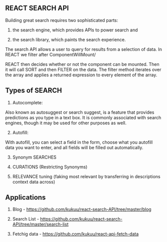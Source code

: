 ## REACT SEARCH API

Building great search requires two sophisticated parts: 

1. the search engine, which provides APIs to power search and 

2. the search library, which paints the search experience.

The search API allows a user to query for results from a selection of data. In REACT we filter after ComponentWillMount/

REACT then decides  whether or not the component can be mounted. Then it will call SORT and then FILTER on the data. The filter method iterates over the array and applies a returned expression to every element of the array.


## Types of SEARCH

1. Autocomplete:

Also known as autosuggest or search suggest, is a feature that provides predictions as you type in a text box. It is commonly associated with search engines, though it may be used for other purposes as well. 

2. Autofill:

With autofill, you can select a field in the form, choose what you autofill data you want to enter, and all fields will be filled out automatically. 

3. Synonym SEARCHES

4. CURATIONS (Restricting Synonyms)

5. RELEVANCE tuning (faking most relevant by transferring in descriptions context data across)

## Applications

1. Blog - https://github.com/kukuu/react-search-API/tree/master/blog

2. Search List - https://github.com/kukuu/react-search-API/tree/master/search-list

3. Fetchig  data - https://github.com/kukuu/react-api-fetch-data

